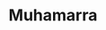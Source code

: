 ---
uuid: 2422a147-5117-4eaa-b024-e9c9c3785c38
title: Muhamarra
layout: recettes
type: entree
categories:
  - Sauce
  - Accompagnement
auteur: ça vaulx le détour
regime:
  - vegetarien
  - vegan
  - sans-lactose
saison:
  - ete
cuisson: Oui
temperature: Froid
plate: 100
check: Oui
checkAlwaysOk: false
ingredients:
  legumes:
    - title: Poivron (rouge)
      quantite: 8
      unit: Kg
  lof:
    - title: huile d'olive
      quantite: 60
      unit: ml
  sucres:
    - title: Miel
      quantite: 250
      unit: grammes
    - title: Mélasse
      quantite: 1
      unit: Kg
  autres:
    - title: Chapelure
      quantite: 500
      unit: grammes
    - title: Café moulu
      quantite: 20
      unit: grammes
    - title: Tahin
      quantite: 250
      unit: grammes
  epices:
    - title: Piment en poudre
      quantite: 125
      unit: grammes
    - title: Sel
      quantite: 40
      unit: grammes
    - title: Cumin moulu
      quantite: 20
      unit: grammes
    - title: Paprika
      quantite: 75
      unit: grammes
  sec:
    - title: Noix
      quantite: 2.5
      unit: Kg
materiel:
  - Robot Mixeur
preparation: >-
  1. Faire griller les poivrons sans enlever méthodiquement les peaux, un peu
  quand même.

  2. Mixer tous les ingrédients sauf les noix et un peu d'huile d'olive pour le service. Attention à laisser une part sans chapelure pour sans gluten.

  3. Concasser les noix grossièrement, après en avoir qq'unes de côté, les ajouter au melange.

  4. Transférer dans le plat de service, arroser un peu d'huile d'olives et décorer avec les noix restantes.
publishDate: 04-06-2024T16:31
---